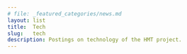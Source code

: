 ```yaml
---
# file: _featured_categories/news.md
layout: list
title:  Tech
slug:   tech
description: Postings on technology of the HMT project.
---
```

